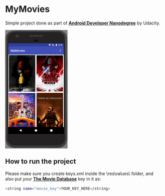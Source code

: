 # MyMovies

[Android Developer Nanodegree]: https://www.udacity.com/course/android-developer-nanodegree-by-google--nd801
[The Movie Database]: https://www.themoviedb.org


Simple project done as part of **[Android Developer Nanodegree]** by Udacity.

<img align="center" width="200" height="380"
     title="Size Limit logo" src="./Screenshot_home.PNG">
     
## How to run the project

Please make sure you create keys.xml inside the \res\values\ folder, and also put your **[The Movie Database]** key in it as:
```sh
<string name="movie_key">YOUR_KEY_HERE</string>
```
    
